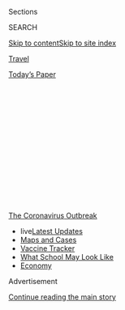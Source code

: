 <div id="app">

<div>

<div>

<div>

<div class="NYTAppHideMasthead css-1q2w90k e1suatyy0">

<div class="section css-ui9rw0 e1suatyy2">

<div class="css-eph4ug er09x8g0">

<div class="css-6n7j50">

</div>

<span class="css-1dv1kvn">Sections</span>

<div class="css-10488qs">

<span class="css-1dv1kvn">SEARCH</span>

</div>

[Skip to content](#site-content)[Skip to site
index](#site-index)

</div>

<div id="masthead-section-label" class="css-1wr3we4 eaxe0e00">

[Travel](https://www.nytimes.com/section/travel)

</div>

<div class="css-10698na e1huz5gh0">

</div>

</div>

<div id="masthead-bar-one" class="section hasLinks css-15hmgas e1csuq9d3">

<div class="css-uqyvli e1csuq9d0">

</div>

<div class="css-1uqjmks e1csuq9d1">

</div>

<div class="css-9e9ivx">

[](https://myaccount.nytimes.com/auth/login?response_type=cookie&client_id=vi)

</div>

<div class="css-1bvtpon e1csuq9d2">

[Today’s
Paper](https://www.nytimes.com/section/todayspaper)

</div>

</div>

</div>

</div>

<div data-aria-hidden="false">

<div id="site-content" data-role="main">

<div>

<div class="css-1aor85t" style="opacity:0.000000001;z-index:-1;visibility:hidden">

<div class="css-1hqnpie">

<div class="css-epjblv">

<span class="css-17xtcya">[Travel](/section/travel)</span><span class="css-x15j1o">|</span><span class="css-fwqvlz">Thinking
of Traveling in the U. S.? These States Have Travel
Restrictions</span>

</div>

<div class="css-k008qs">

<div class="css-1iwv8en">

<span class="css-18z7m18"></span>

<div>

</div>

</div>

<span class="css-1n6z4y">https://nyti.ms/2W8L3Q5</span>

<div class="css-1705lsu">

<div class="css-4xjgmj">

<div class="css-4skfbu" data-role="toolbar" data-aria-label="Social Media Share buttons, Save button, and Comments Panel with current comment count" data-testid="share-tools">

  - 
  - 
  - 
  - 
    
    <div class="css-6n7j50">
    
    </div>

  - 

</div>

</div>

</div>

</div>

</div>

</div>

<div id="NYT_TOP_BANNER_REGION" class="css-13pd83m">

<div>

<div id="styln-prism-menu-1592847958612" class="section interactive-content interactive-size-medium css-1edisqu">

<div class="css-17ih8de interactive-body">

<div id="scroll-container" class="css-1gj85ro">

[<span class="styln-title-wrap"><span class="css-1pje3qr">The
Coronavirus</span><span class="css-1pje3qr">
Outbreak</span></span>](https://www.nytimes.com/news-event/coronavirus?action=click&pgtype=Article&state=default&region=TOP_BANNER&context=storylines_menu)

  - <span class="css-kqxiym" data-emphasize="true">live</span>[Latest
    Updates](https://www.nytimes.com/2020/08/01/world/coronavirus-covid-19.html?action=click&pgtype=Article&state=default&region=TOP_BANNER&context=storylines_menu)
  - [Maps and
    Cases](https://www.nytimes.com/interactive/2020/us/coronavirus-us-cases.html?action=click&pgtype=Article&state=default&region=TOP_BANNER&context=storylines_menu)
  - [Vaccine
    Tracker](https://www.nytimes.com/interactive/2020/science/coronavirus-vaccine-tracker.html?action=click&pgtype=Article&state=default&region=TOP_BANNER&context=storylines_menu)
  - [What School May Look
    Like](https://www.nytimes.com/interactive/2020/07/29/us/schools-reopening-coronavirus.html?action=click&pgtype=Article&state=default&region=TOP_BANNER&context=storylines_menu)
  - [Economy](https://www.nytimes.com/live/2020/07/31/business/stock-market-today-coronavirus?action=click&pgtype=Article&state=default&region=TOP_BANNER&context=storylines_menu)

</div>

</div>

</div>

</div>

</div>

<div id="top-wrapper" class="css-1sy8kpn">

<div id="top-slug" class="css-l9onyx">

Advertisement

</div>

[Continue reading the main
story](#after-top)

<div class="ad top-wrapper" style="text-align:center;height:100%;display:block;min-height:250px">

<div id="top" class="place-ad" data-position="top" data-size-key="top">

</div>

</div>

<div id="after-top">

</div>

</div>

<div>

<div id="sponsor-wrapper" class="css-1hyfx7x">

<div id="sponsor-slug" class="css-19vbshk">

Supported by

</div>

[Continue reading the main
story](#after-sponsor)

<div id="sponsor" class="ad sponsor-wrapper" style="text-align:center;height:100%;display:block">

</div>

<div id="after-sponsor">

</div>

</div>

<div class="css-186x18t">

</div>

<div class="css-1vkm6nb ehdk2mb0">

# Thinking of Traveling in the U. S.? These States Have Travel Restrictions

</div>

Nearly half of the states have strict measures in place for visitors,
from mandatory testing to quarantine requirements.

<div class="css-79elbk" data-testid="photoviewer-wrapper">

<div class="css-z3e15g" data-testid="photoviewer-wrapper-hidden">

</div>

<div class="css-1a48zt4 ehw59r15" data-testid="photoviewer-children">

![<span class="css-16f3y1r e13ogyst0" data-aria-hidden="true">In New
Jersey, a road sign advises out-of-state visitors to call and learn if
they must
self-quarantine.</span><span class="css-cnj6d5 e1z0qqy90" itemprop="copyrightHolder"><span class="css-1ly73wi e1tej78p0">Credit...</span><span><span>Ted
Shaffrey/Associated
Press</span></span></span>](https://static01.nyt.com/images/2020/07/10/travel/10quarentine/merlin_174085854_8ae7efae-415f-409e-94f7-71b554aa1fb4-articleLarge.jpg?quality=75&auto=webp&disable=upscale)

</div>

</div>

<div class="css-18e8msd">

<div class="css-vp77d3 epjyd6m0">

<div class="css-1baulvz">

By <span class="css-1baulvz last-byline" itemprop="name">Karen
Schwartz</span>

</div>

</div>

  - 
    
    <div class="css-ld3wwf e16638kd2">
    
    Published July 10, 2020Updated July 31,
    2020
    
    </div>

  - 
    
    <div class="css-4xjgmj">
    
    <div class="css-pvvomx" data-role="toolbar" data-aria-label="Social Media Share buttons, Save button, and Comments Panel with current comment count" data-testid="share-tools">
    
      - 
      - 
      - 
      - 
        
        <div class="css-6n7j50">
        
        </div>
    
      - 
    
    </div>
    
    </div>

</div>

</div>

<div class="section meteredContent css-1r7ky0e" name="articleBody" itemprop="articleBody">

<div class="css-1fanzo5 StoryBodyCompanionColumn">

<div class="css-53u6y8">

*This list will be updated as states continue to announce changes to
their travel advisories. Are we missing an update? Email us at*
[*travelrestrictions@nytimes.com*](mailto:travelrestrictions@nytimes.com)*.*

In the United States, [gas prices are
down](https://gasprices.aaa.com/national-average-decreases-as-gas-demand-remains-low/)
while the number of coronavirus cases are up, making the decision of how
to vacation during this unprecedented summer a complex one. Meanwhile,
state restrictions on travelers are constantly evolving, with some
requiring mandatory testing and others imposing [quarantine
requirements](https://www.cdc.gov/quarantine/index.html).

The Centers for Disease Control and Prevention is continuing to caution
against travel, both internationally and within the United States. For
those who do take a trip, [the C.D.C.
recommends](https://www.cdc.gov/coronavirus/2019-ncov/travelers/travel-in-the-us.html)
people wear a face mask in public, wash hands frequently, avoid touching
their face, keep six feet from others, cover coughs and sneezes, and use
drive-through service and curbside pickup at restaurants and stores.

Here is a summary of current restrictions in the United States for
leisure travelers, although some people are exempt if they are simply
passing through or not remaining in the state for more than 24 hours.
Many states also have exemptions for essential workers who are on the
job, including health care workers, members of the military and others,
but even [they are subject to some
restrictions](https://www.ncsl.org/research/labor-and-employment/covid-19-essential-workers-in-the-states.aspx).

</div>

</div>

<div class="css-1fanzo5 StoryBodyCompanionColumn">

<div class="css-53u6y8">

With the number of coronavirus cases surging across the country, check
the areas you plan to visit before you travel. Some municipalities or
counties may have more stringent regulations than issued by their state.

### [Alabama](https://alabama.travel/my-trip/staying-safe)

As of July 28, there were no statewide restrictions in Alabama.

### [Alaska](https://covid19.alaska.gov/travelers/)

People entering Alaska must complete a [Mandatory Declaration Form for
Interstate
Travelers](https://covid19.alaska.gov/wp-content/uploads/2020/06/06112020-Mandate-10-Travel-declaration-form-Ver-2.0-6-10-f.pdf),
and agree to one of the following conditions:

  - Those with proof of a negative test within the previous 72 hours
    must take another test between seven and 14 days after arrival, and
    minimize interactions with others until they receive those new
    results.

  - Tourists with a negative result from a test taken in the five days
    before their trip agree to take a second test at the airport upon
    arrival, and then a third test seven to 14 days later. They also
    agree to minimize interaction with others until the third test is
    back.

  - People can also receive a test upon arrival, if one is available,
    but they must self-quarantine until the results are reported. Those
    who refuse to be tested must self-quarantine for 14 days or until
    the end of their stay, whichever is shorter.

### [Arizona](https://tourism.az.gov/covid-19-updates-2/)

As of July 28 there were no statewide restrictions in Arizona.

### [Arkansas](https://www.arkansas.com/travel-advisory/covid-19)

As of July 28 there were no statewide restrictions in
Arkansas.

### [California](https://www.visitcalifornia.com/latest-covid-19-coronavirus)

As of July 28 there were no statewide restrictions in
California.

### [Colorado](https://covid19.colorado.gov/prepare-protect-yourself/prevent-the-spread/travel)

As of July 28 there were no statewide restrictions in
Colorado.

### [Connecticut](https://portal.ct.gov/Coronavirus/Covid-19-Knowledge-Base/Travel-In-or-Out-of-CT)

Those coming into Connecticut after spending more than 24 hours in a
state or area with a high rate of confirmed infections [must
self-quarantine](https://www.nytimes.com/2020/07/24/nyregion/coronavirus-test-results-nyc.html)
for 14 days. Travelers can avoid quarantine if they have proof of
negative results for a coronavirus test taken in the previous 72 hours.
Those who have been tested but have not received the results are
required to quarantine until negative results are received and submitted
to the state.

The 34 states are Alaska, Alabama, Arizona, Arkansas, California,
Delaware, Florida, Georgia, Idaho, Illinois, Indiana, Iowa, Kansas,
Kentucky, Louisiana, Maryland, Minnesota, Mississippi, Missouri,
Montana, Nebraska, Nevada, New Mexico, North Carolina, North Dakota,
Ohio, Oklahoma, South Carolina, Tennessee, Texas, Utah, Virginia,
Washington and Wisconsin. Visitors or residents returning from Puerto
Rico or Washington, D.C., face the same restrictions.

</div>

</div>

<div class="css-1fanzo5 StoryBodyCompanionColumn">

<div class="css-53u6y8">

The rules apply to anyone spending more than 24 hours in Connecticut.
Those who don’t quarantine face a fine of up to $1,000, as do those who
fail to truthfully complete a mandatory health form that must be filled
out by those visiting or returning to
Connecticut.

### [Delaware](https://www.visitdelaware.com/industry/covid-19-in-delaware/)

As of July 28 there were no statewide restrictions in
Delaware.

### [District of Columbia](https://washington.org/dc-information/coronavirus-travel-update-washington-dc)

Visitors who have been to a high-risk state in the previous two weeks
must self-quarantine for 14 days.The order excludes travelers from
Maryland and Virginia, as well as those in the state for less than 24
hours..

The states affected by the order are Arkansas, Arizona, Alabama,
California, Delaware, Florida, Georgia, Idaho, Iowa, Kansas, Louisiana,
Mississippi, Missouri Montana, Nebraska, Nevada, New Mexico, North
Carolina, North Dakota, Ohio, Oklahoma, South Carolina, Tennessee,
Texas, Utah, Washington and Wisconsin.

### [Florida](https://floridahealthcovid19.gov/travelers/)

People from New York, New Jersey and Connecticut must self-quarantine at
their own expense for 14 days when they enter Florida. Violators may be
fined up to $500 or imprisoned for up to 60
days.

<div id="NYT_MAIN_CONTENT_1_REGION" class="css-9tf9ac">

<div>

<div id="styln-covid-updates-world" class="section interactive-content interactive-size-medium css-1ftcdic">

<div class="css-17ih8de interactive-body">

<div id="styln-briefing-block" data-asset-id="QXJ0aWNsZTpueXQ6Ly9hcnRpY2xlLzhiMjRmNTQ0LWVhMmUtNTlmNC1hMDZiLTM0YWI3YTlmN2E4YQ==">

<div class="briefing-block-header-section">

# [Latest Updates: Global Coronavirus Outbreak](https://www.nytimes.com/2020/08/01/world/coronavirus-covid-19.html?action=click&pgtype=Article&state=default&region=MAIN_CONTENT_1&context=storylines_live_updates)

<div class="briefing-block-ts">

Updated 2020-08-02T05:48:45.291Z

</div>

</div>

  - [The U.S. reels as July cases more than double the total of any
    other
    month.](https://www.nytimes.com/2020/08/01/world/coronavirus-covid-19.html?action=click&pgtype=Article&state=default&region=MAIN_CONTENT_1&context=storylines_live_updates#link-34047410)
  - [Top U.S. officials work to break an impasse over the federal
    jobless
    benefit.](https://www.nytimes.com/2020/08/01/world/coronavirus-covid-19.html?action=click&pgtype=Article&state=default&region=MAIN_CONTENT_1&context=storylines_live_updates#link-780ec966)
  - [Thousands in Berlin protest Germany’s coronavirus
    measures.](https://www.nytimes.com/2020/08/01/world/coronavirus-covid-19.html?action=click&pgtype=Article&state=default&region=MAIN_CONTENT_1&context=storylines_live_updates#link-25930521)

<div class="briefing-block-footer">

<div class="briefing-block-footer-meta">

[See more
updates](https://www.nytimes.com/2020/08/01/world/coronavirus-covid-19.html?action=click&pgtype=Article&state=default&region=MAIN_CONTENT_1&context=storylines_live_updates)

</div>

<div class="briefing-block-briefinglinks">

<span>More live coverage:</span>
[Markets](https://www.nytimes.com/live/2020/07/31/business/stock-market-today-coronavirus?action=click&pgtype=Article&state=default&region=MAIN_CONTENT_1&context=storylines_live_updates)

</div>

</div>

</div>

</div>

</div>

</div>

</div>

With the number of coronavirus cases and hospitalizations [spiking in
parts of
Florida](https://www.nytimes.com/interactive/2020/us/florida-coronavirus-cases.html),
the mayor of Miami-Dade County in early July
[ordered](https://www.miamidade.gov/releases/2020-07-06-mayor-order-closures.asp)
all short-term vacation rentals in the county closed.

### [Georgia](https://dph.georgia.gov/covid-19-travel)

As of July 28 there were no statewide restrictions in
Georgia.

### [Hawaii](https://www.hawaiitourismauthority.org/news/alerts/covid-19-novel-coronavirus/)

All those arriving in Hawaii must isolate for two weeks, or until the
end of their stay, whichever is shorter. Arriving travelers must sign a
form confirming they are aware of the quarantine and that violating it
is a criminal offense that carries up to a $5,000 fine and up to a year
in prison.

Beginning Sept. 1, travelers can avoid that restriction by showing proof
of a negative coronavirus test taken within 72 hours of their trip.

</div>

</div>

<div class="css-1fanzo5 StoryBodyCompanionColumn">

<div class="css-53u6y8">

Forms must also be filled out for inter-island travel, and those with a
temperature of 100.4 or above are not allowed to fly.

### [Idaho](https://visitidaho.org/covid-19-travel-alert/)

Travelers to Boise and other cities in Ada County are encouraged to
self-quarantine for 14 days. Other counties in the state are further
along in their reopening and don’t have a similar
request.

### [Illinois](https://www.dph.illinois.gov/topics-services/diseases-and-conditions/diseases-a-z-list/coronavirus/travel-guidance)

There are no statewide restrictions, but those entering or returning to
Chicago from Alabama, Arizona, Arkansas, California, Florida, Georgia,
Idaho, Iowa, Kansas, Louisiana, Missouri (as of July 31), Mississippi,
Nebraska (as of July 31), Nevada, North Carolina, North Dakota (as of
July 31), Oklahoma, South Carolina, Tennessee, Texas, Utah and Wisconsin
(as of July 31), are [required to self-quarantine for 14
days](https://www.chicago.gov/city/en/sites/covid-19/home.html) from
their last contact with those states. Those violating the order face
fines of up to $500 per day, up to a maximum of $7,000.

### [Indiana](https://www.coronavirus.in.gov)

As of July 28 there were no statewide restrictions in
Indiana.

### [Iowa](https://www.traveliowa.com/aspx/general/dynamicpage.aspx?id=204)

As of July 28 there were no statewide restrictions in
Iowa.

### [Kansas](https://www.coronavirus.kdheks.gov/175/Travel-Exposure-Related-Isolation-Quaran)

Those who visited Florida after June 29 must self-quarantine for 14 days
after entering or returning to Kansas. The same is true for anyone who
visited Arizona between June 17 and July 27.

### [Kentucky](https://governor.ky.gov/covid19)

Travelers who visited states or territories with an infection rate
approaching 15 percent or higher [are asked to self-quarantine for 14
days](https://coronavirus.jhu.edu/testing/testing-positivity).

[Those
states](https://kentucky.gov/Pages/Activity-stream.aspx?n=CHFS&prId=281)affected
are Alabama, Arizona, Florida, Georgia, Idaho, Nevada, South Carolina
and
Texas.

</div>

</div>

<div class="css-1fanzo5 StoryBodyCompanionColumn">

<div class="css-53u6y8">

### [Louisiana](https://louisianatravelassociation.org/covid-19-resources)

As of July 28 there were no statewide restrictions in
Louisiana.

### [Maine](https://www.maine.gov/covid19/restartingmaine/keepmainehealthy/faqs)

Only residents of Vermont, New Hampshire, Connecticut, New York and New
Jersey who stay in commercial lodging in Maine can enter the state
without restriction. Everyone else must either self-quarantine for 14
days, or sign a document stating that they tested negative within the
previous 72 hours. Those in quarantine may leave their hotel or campsite
only for limited outdoor activities, such as hiking, when no other
people are around.

Maine residents who travel out of state to a state not on the exempted
list must also quarantine when they return or test negative for the
virus.

### [Maryland](https://www.visitmaryland.org/article/travel-alerts)

As of July 28 there were no statewide restrictions in
Maryland.

### [Massachusetts](https://www.mass.gov/info-details/covid-19-updates-and-information)

[Effective
Aug. 1](https://www.mass.gov/info-details/covid-19-travel-order), all
travelers, including residents of the state who are returning home, are
required to fill out and submit [an online health
form](https://www.mass.gov/forms/massachusetts-travel-form) and
self-quarantine for 14 days, unless they are arriving from a low-risk
state. As of July 21, the states exempt from quarantine included
Connecticut, Hawaii, Maine, New Hampshire, New Jersey, New York, Rhode
Island and Vermont.

Travelers who produce a negative virus test result, administered up to
72 hours before their arrival into the state, can avoid the quarantine.
Those who have taken a coronavirus test before arrival must quarantine
until they receive a negative test result. Travelers who fail to comply
with these policies may be fined $500 per day.

### [Michigan](https://www.michigan.gov/coronavirus/)

As of July 28 there were no statewide restrictions in
Michigan.

### [Minnesota](https://www.exploreminnesota.com/info/coronavirus-covid-19-information)

As of July 28 there were no statewide restrictions in Minnesota.

### [Mississippi](https://visitmississippi.org/covid-19-travel-alert/)

As of July 28 there were no statewide restrictions in Mississippi.

### [Missouri](https://www.visitmo.com/travel-updates)

As of July 28 there were no statewide restrictions in Missouri.

### [Montana](https://www.visitmt.com/travel-alerts.html)

As of July 28 there were no statewide restrictions in Montana.

At Glacier National Park, only the west entrance is open. The Blackfeet
Nation is keeping the park’s eastern entrances, which are on tribal
land, [closed at least through
August](https://www.washingtonpost.com/national/a-closed-border-pandemic-weary-tourists-and-a-big-bottleneck-at-glacier-national-park/2020/07/10/607694f2-c2c0-11ea-b4f6-cb39cd8940fb_story.html).

</div>

</div>

<div class="css-1fanzo5 StoryBodyCompanionColumn">

<div class="css-53u6y8">

### [Nebraska](http://dhhs.ne.gov/Pages/COVID-19-Traveler-Recommendations.aspx)

As of July 28 there were no statewide restrictions in Nebraska.

### [Nevada](https://nvhealthresponse.nv.gov/info/travelers-visitors/)

As of July 28 there were no statewide restrictions in Nevada.

### [New Hampshire](https://www.covidguidance.nh.gov/out-state-visitors)

Those traveling to New Hampshire from non-New England states “for an
extended period of time” are asked to self-quarantine for two
weeks.

### [New Jersey](https://covid19.nj.gov/faqs/nj-information/general-public/which-states-are-on-the-travel-advisory-list-are-there-travel-restrictions-to-or-from-new-jersey)

Those coming into New Jersey after spending more than 24 hours in a
state or area with a high rate of confirmed infections are advised to
self-quarantine for 14 days, unless they plan to be in the state for
less than 24 hours. The quarantine applies even to those with a recent
negative test. Starting July 27, those travelers are asked to
[voluntarily supply contact
information](https://covid19.nj.gov/forms/njtravel) and details about
where they plan on staying.

The 34 states affected by the quarantine advisory are Alaska, Alabama,
Arizona, Arkansas, California, Delaware, Florida, Georgia, Idaho,
Illinois, Indiana, Iowa, Kansas, Kentucky, Louisiana, Maryland,
Minnesota, Mississippi, Missouri, Montana, Nebraska, Nevada, New Mexico,
North Carolina, North Dakota, Ohio, Oklahoma, South Carolina, Tennessee,
Texas, Utah, Virginia, Washington and Wisconsin. Those arriving from
Puerto Rico and Washington, D.C., must also
self-quarantine.

### [New Mexico](https://www.newmexico.org/covid-19-traveler-information/)

Upon entering the state, most people, including residents who have
traveled, are required to self-quarantine for 14 days or the duration of
their stay, whichever is
shorter.

<div id="NYT_MAIN_CONTENT_3_REGION" class="css-9tf9ac">

<div>

<div id="styln-prism-freeform-1594220623585" class="section interactive-content interactive-size-medium css-1ftcdic">

<div class="css-17ih8de interactive-body">

<div id="prism-freeform-block-62021" class="css-19mumt8" data-role="complementary" data-storyline="The Coronavirus Outbreak" data-truncated="true" tabindex="0">

<div class="css-a8d9oz">

<div class="css-eb027h">

[](https://www.nytimes.com/news-event/coronavirus?action=click&pgtype=Article&state=default&region=MAIN_CONTENT_3&context=storylines_faq)

### The Coronavirus Outbreak ›

#### Frequently Asked Questions

Updated July 27, 2020

  - #### Should I refinance my mortgage?
    
      - [It could be a good
        idea,](https://www.nytimes.com/article/coronavirus-money-unemployment.html?action=click&pgtype=Article&state=default&region=MAIN_CONTENT_3&context=storylines_faq)
        because mortgage rates have [never been
        lower.](https://www.nytimes.com/2020/07/16/business/mortgage-rates-below-3-percent.html?action=click&pgtype=Article&state=default&region=MAIN_CONTENT_3&context=storylines_faq)
        Refinancing requests have pushed mortgage applications to some
        of the highest levels since 2008, so be prepared to get in line.
        But defaults are also up, so if you’re thinking about buying a
        home, be aware that some lenders have tightened their standards.

  - #### What is school going to look like in September?
    
      - It is unlikely that many schools will return to a normal
        schedule this fall, requiring the grind of [online
        learning](https://www.nytimes.com/2020/06/05/us/coronavirus-education-lost-learning.html?action=click&pgtype=Article&state=default&region=MAIN_CONTENT_3&context=storylines_faq),
        [makeshift child
        care](https://www.nytimes.com/2020/05/29/us/coronavirus-child-care-centers.html?action=click&pgtype=Article&state=default&region=MAIN_CONTENT_3&context=storylines_faq)
        and [stunted
        workdays](https://www.nytimes.com/2020/06/03/business/economy/coronavirus-working-women.html?action=click&pgtype=Article&state=default&region=MAIN_CONTENT_3&context=storylines_faq)
        to continue. California’s two largest public school districts —
        Los Angeles and San Diego — said on July 13, that [instruction
        will be remote-only in the
        fall](https://www.nytimes.com/2020/07/13/us/lausd-san-diego-school-reopening.html?action=click&pgtype=Article&state=default&region=MAIN_CONTENT_3&context=storylines_faq),
        citing concerns that surging coronavirus infections in their
        areas pose too dire a risk for students and teachers. Together,
        the two districts enroll some 825,000 students. They are the
        largest in the country so far to abandon plans for even a
        partial physical return to classrooms when they reopen in
        August. For other districts, the solution won’t be an
        all-or-nothing approach. [Many
        systems](https://bioethics.jhu.edu/research-and-outreach/projects/eschool-initiative/school-policy-tracker/),
        including the nation’s largest, New York City, are devising
        [hybrid
        plans](https://www.nytimes.com/2020/06/26/us/coronavirus-schools-reopen-fall.html?action=click&pgtype=Article&state=default&region=MAIN_CONTENT_3&context=storylines_faq)
        that involve spending some days in classrooms and other days
        online. There’s no national policy on this yet, so check with
        your municipal school system regularly to see what is happening
        in your community.

  - #### Is the coronavirus airborne?
    
      - The coronavirus [can stay aloft for hours in tiny droplets in
        stagnant
        air](https://www.nytimes.com/2020/07/04/health/239-experts-with-one-big-claim-the-coronavirus-is-airborne.html?action=click&pgtype=Article&state=default&region=MAIN_CONTENT_3&context=storylines_faq),
        infecting people as they inhale, mounting scientific evidence
        suggests. This risk is highest in crowded indoor spaces with
        poor ventilation, and may help explain super-spreading events
        reported in meatpacking plants, churches and restaurants. [It’s
        unclear how often the virus is
        spread](https://www.nytimes.com/2020/07/06/health/coronavirus-airborne-aerosols.html?action=click&pgtype=Article&state=default&region=MAIN_CONTENT_3&context=storylines_faq)
        via these tiny droplets, or aerosols, compared with larger
        droplets that are expelled when a sick person coughs or sneezes,
        or transmitted through contact with contaminated surfaces, said
        Linsey Marr, an aerosol expert at Virginia Tech. Aerosols are
        released even when a person without symptoms exhales, talks or
        sings, according to Dr. Marr and more than 200 other experts,
        who [have outlined the evidence in an open letter to the World
        Health
        Organization](https://academic.oup.com/cid/article/doi/10.1093/cid/ciaa939/5867798).

  - #### What are the symptoms of coronavirus?
    
      - Common symptoms [include fever, a dry cough, fatigue and
        difficulty breathing or shortness of
        breath.](https://www.nytimes.com/article/symptoms-coronavirus.html?action=click&pgtype=Article&state=default&region=MAIN_CONTENT_3&context=storylines_faq)
        Some of these symptoms overlap with those of the flu, making
        detection difficult, but runny noses and stuffy sinuses are less
        common. [The C.D.C. has
        also](https://www.nytimes.com/2020/04/27/health/coronavirus-symptoms-cdc.html?action=click&pgtype=Article&state=default&region=MAIN_CONTENT_3&context=storylines_faq)
        added chills, muscle pain, sore throat, headache and a new loss
        of the sense of taste or smell as symptoms to look out for. Most
        people fall ill five to seven days after exposure, but symptoms
        may appear in as few as two days or as many as 14 days.

  - #### Does asymptomatic transmission of Covid-19 happen?
    
      - So far, the evidence seems to show it does. A widely cited
        [paper](https://www.nature.com/articles/s41591-020-0869-5)
        published in April suggests that people are most infectious
        about two days before the onset of coronavirus symptoms and
        estimated that 44 percent of new infections were a result of
        transmission from people who were not yet showing symptoms.
        Recently, a top expert at the World Health Organization stated
        that transmission of the coronavirus by people who did not have
        symptoms was “very rare,” [but she later walked back that
        statement.](https://www.nytimes.com/2020/06/09/world/coronavirus-updates.html?action=click&pgtype=Article&state=default&region=MAIN_CONTENT_3&context=storylines_faq#link-1f302e21)

<div id="styln-survey-component-62021" class="styln-survey-component" data-surveyname="faq" data-surveystoryline="coronavirus">

</div>

</div>

<div class="css-6mllg9">

</div>

<div class="css-pmm6ed">

<span class="css-5gimkt"></span>

</div>

</div>

</div>

</div>

</div>

</div>

</div>

### [New York](https://coronavirus.health.ny.gov/covid-19-travel-advisory)

New York requires individuals who have spent more than 24 hours in a
state or area with significant community spread of the coronavirus to
self-quarantine for 14 days.

The 34 states affected by the quarantine order are Alaska, Alabama,
Arizona, Arkansas, California, Delaware, Florida, Georgia, Idaho,
Illinois, Indiana, Iowa, Kansas, Kentucky, Louisiana, Maryland,
Mississippi, Minnesota, Missouri, Montana, Nebraska, Nevada, New Mexico,
North Carolina, North Dakota, Ohio, Oklahoma, South Carolina, Tennessee,
Texas, Utah, Virginia, Washington and Wisconsin. Visitors or residents
returning home from Puerto Rico and Washington, D.C., must also
self-quarantine.

</div>

</div>

<div class="css-1fanzo5 StoryBodyCompanionColumn">

<div class="css-53u6y8">

Those arriving at airports in New York must fill out a Health Department
traveler form, or face a possible $2,000 fine and a mandatory quarantine
order. Failure to comply may also result in their being ordered to
quarantine, regardless of which state they arriving from. Travelers
arriving by air must fill out the form before leaving the airport, while
those arriving by car, train or other modes of transportation must fill
it out
online.

### [North Carolina](https://www.nc.gov/covid-19/covid-19-travel-resources)

As of July 28 there were no statewide restrictions in North
Carolina.

### [North Dakota](https://www.health.nd.gov/diseases-conditions/coronavirus/travel)

As of July 28 there were no statewide restrictions in North Dakota.

### [Ohio](https://coronavirus.ohio.gov/wps/portal/gov/covid-19/home)

Traveling Ohioans and out-of-state tourists who have visited an area of
high risk, or who have had possible exposure to the coronavirus, are
asked to voluntarily quarantine for 14 days.

As of July 29, Ohio has identified [the following
states](https://coronavirus.ohio.gov/wps/portal/gov/covid-19/families-and-individuals/COVID-19-Travel-Advisory/COVID-19-Travel-Advisory)
as high risk: Alabama, Arizona, Florida, Idaho, Kansas, Mississippi, and
South Carolina.

### [Oklahoma](https://coronavirus.health.ok.gov/travel)

As of July 28 there were no statewide restrictions in Oklahoma.

### [Oregon](https://traveloregon.com/travel-alerts/)

As of July 28 there were no statewide restrictions in
Oregon.

### [Pennsylvania](https://www.health.pa.gov/topics/disease/coronavirus/Pages/Travelers.aspx)

The state asks travelers who have visited an area with a Covid-19 surge
to self-quarantine for 14 days. It has identified the affected states
as: Alabama, Arizona, Arkansas, California, Florida, Georgia, Idaho,
Iowa, Kansas, Louisiana, Mississippi, Missouri, Nevada, North Carolina,
Oklahoma, South Carolina, Tennessee, Texas, Utah and Wyoming.

### [Rhode Island](https://health.ri.gov/covid/)

Those coming to Rhode Island from a state that has a positivity rate for
tests of greater than 5 percent are required to self-quarantine for two
weeks. Alternatively, visitors can provide a negative test for the virus
that was taken within the previous 72 hours. A person who receives a
negative test during their quarantine can stop isolating, although the
state recommends the full two-week quarantine.

</div>

</div>

<div class="css-1fanzo5 StoryBodyCompanionColumn">

<div class="css-53u6y8">

[The states
identified](https://docs.google.com/spreadsheets/d/e/2PACX-1vSUCk9FlHBoJt5ZO0U6PKTTY7jHH8V4MovED0WiqpTTixdgMSCnUWI25xX5DCmQmtLknzu7Bo0jwY02/pubhtml?gid=0&single=true)
are Alabama, Arizona, Arkansas, California, Colorado, Florida, Georgia,
Idaho, Indiana, Iowa, Kansas, Kentucky, Louisiana, Maryland,
Mississippi, Missouri, Nebraska, Nevada, North Carolina, North Dakota,
Ohio, Oklahoma, Oregon, Pennsylvania, South Carolina, South Dakota,
Tennessee, Texas, Utah, Virginia, Washington, Wisconsin and Wyoming.
Visitors from Puerto Rico must also
quarantine.

### [South Carolina](https://scdhec.gov/infectious-diseases/viruses/coronavirus-disease-2019-covid-19/travelers-covid-19)

The state recommends that people who have visited an area with
widespread or ongoing community transmission of the virus stay home for
14 days from the time they left that
region.

### [South Dakota](https://www.travelsouthdakota.com/coronavirus-covid-19)

As of July 28 there were no statewide restrictions in South
Dakota.

### [Tennessee](https://www.tnvacation.com/articles/tennessee-travel-amid-coronavirus)

As of July 28 there were no statewide restrictions in Tennessee.

### [Texas](https://gov.texas.gov/travel-texas/page/covid19)

As of July 28 there were no statewide restrictions in Texas.

### [Utah](https://www.visitutah.com/plan-your-trip/covid-19/)

As of July 28 there were no statewide restrictions in
Utah.

### [Vermont](https://www.healthvermont.gov/response/coronavirus-covid-19/traveling-vermont)

Visitors from counties in Northeastern states that have similar active
coronavirus rates to Vermont (defined as less than 400 active cases per
million residents) and who travel in a private vehicle do not have to
quarantine. The same is true for Vermont residents who visit those
regions when they return home.

[These
counties](https://accd.vermont.gov/covid-19/restart/cross-state-travel)
are in Connecticut, Maine, Massachusetts, New Hampshire, Rhode Island,
New York, Pennsylvania, Ohio, New Jersey, Delaware, Maryland, Virginia,
West Virginia and Washington, D.C.

Most other travelers need to self-quarantine upon arrival in Vermont,
but the state gives travelers a few options. People may self-quarantine
out of state before traveling to Vermont as long as their trip is in a
private vehicle and they make only necessary stops, while wearing a face
mask, social distancing and washing their hands frequently. Those opting
to self-quarantine before their visit to Vermont can either do it for 14
days, or they can shorten it to seven days if they then get a negative
test result.

</div>

</div>

<div class="css-1fanzo5 StoryBodyCompanionColumn">

<div class="css-53u6y8">

Those arriving by public transportation or a longer car ride must
self-quarantine for 14 days, or for seven days followed by a negative
test.

### [Virginia](https://www.vdh.virginia.gov/coronavirus/frequently-asked-questions/u-s-travelers/)

As of July 28 there were no statewide restrictions in
Virginia.

### [Washington](https://www.experiencewa.com/articles/date-coronavirus-travel-advisory)

As of July 28 there were no statewide restrictions in Washington.

### [West Virginia](https://wvtourism.com/travel-alert/)

As of July 28 there were no statewide restrictions in West Virginia.

### [Wisconsin](https://www.dhs.wisconsin.gov/covid-19/travel.htm)

There is no quarantine request, but the state asks those who have
traveled within the United States and are entering Wisconsin to check
themselves for symptoms of Covid-19 and to stay home as much as possible
for 14 days. Wisconsinites are asked not to travel to summer or rental
homes. Local quarantine restrictions may be in place at the county
level.

### [Wyoming](https://health.wyo.gov/publichealth/infectious-disease-epidemiology-unit/disease/novel-coronavirus/covid-19-orders-and-guidance/)

As of July 28 there were no statewide restrictions in Wyoming.

-----

Follow Karen Schwartz on Twitter:
[@WanderWomanIsMe](https://twitter.com/wanderwomanisme?lang=en)

</div>

</div>

<div>

</div>

<div class="css-1fanzo5 StoryBodyCompanionColumn">

<div class="css-53u6y8">

***Follow New York Times Travel***
*on*[*Instagram*](https://www.instagram.com/nytimestravel/)*,*[*Twitter*](https://twitter.com/nytimestravel)
*and*[*Facebook*](https://www.facebook.com/nytimestravel/)*. And*[*sign
up for our weekly Travel Dispatch
newsletter*](https://www.nytimes.com/newsletters/traveldispatch) *to
receive expert tips on traveling smarter and inspiration for your next
vacation.*

</div>

</div>

</div>

<div>

</div>

<div>

</div>

<div>

</div>

<div>

<div id="bottom-wrapper" class="css-1ede5it">

<div id="bottom-slug" class="css-l9onyx">

Advertisement

</div>

[Continue reading the main
story](#after-bottom)

<div id="bottom" class="ad bottom-wrapper" style="text-align:center;height:100%;display:block;min-height:90px">

</div>

<div id="after-bottom">

</div>

</div>

</div>

</div>

</div>

## Site Index

<div>

</div>

## Site Information Navigation

  - [© <span>2020</span> <span>The New York Times
    Company</span>](https://help.nytimes.com/hc/en-us/articles/115014792127-Copyright-notice)

<!-- end list -->

  - [NYTCo](https://www.nytco.com/)
  - [Contact
    Us](https://help.nytimes.com/hc/en-us/articles/115015385887-Contact-Us)
  - [Work with us](https://www.nytco.com/careers/)
  - [Advertise](https://nytmediakit.com/)
  - [T Brand Studio](http://www.tbrandstudio.com/)
  - [Your Ad
    Choices](https://www.nytimes.com/privacy/cookie-policy#how-do-i-manage-trackers)
  - [Privacy](https://www.nytimes.com/privacy)
  - [Terms of
    Service](https://help.nytimes.com/hc/en-us/articles/115014893428-Terms-of-service)
  - [Terms of
    Sale](https://help.nytimes.com/hc/en-us/articles/115014893968-Terms-of-sale)
  - [Site
    Map](https://spiderbites.nytimes.com)
  - [Help](https://help.nytimes.com/hc/en-us)
  - [Subscriptions](https://www.nytimes.com/subscription?campaignId=37WXW)

</div>

</div>

</div>

</div>

